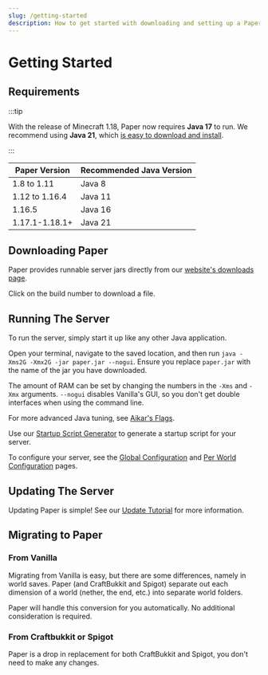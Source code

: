 ```yaml
---
slug: /getting-started
description: How to get started with downloading and setting up a Paper server.
---
```


# Getting Started

## Requirements

:::tip

With the release of Minecraft 1.18, Paper now requires **Java 17** to run. We recommend using **Java 21**, which [is easy to download and install](/misc/java-install).

:::

| Paper Version  | Recommended Java Version |
|----------------|--------------------------|
| 1.8 to 1.11    | Java 8                   |
| 1.12 to 1.16.4 | Java 11                  |
| 1.16.5         | Java 16                  |
| 1.17.1-1.18.1+ | Java 21                  |

## Downloading Paper

Paper provides runnable server jars directly from our
[website's downloads page](https://papermc.io/downloads).

Click on the build number to download a file.

## Running The Server

To run the server, simply start it up like any other Java application.

Open your terminal, navigate to the saved location, and then run
`java -Xms2G -Xmx2G -jar paper.jar --nogui`. Ensure you replace `paper.jar` with the name of the jar
you have downloaded.

The amount of RAM can be set by changing the numbers in the `-Xms` and `-Xmx` arguments. `--nogui`
disables Vanilla's GUI, so you don't get double interfaces when using the command line.

For more advanced Java tuning, see [Aikar's Flags](../how-to/aikars-flags.md).

Use our [Startup Script Generator](/misc/tools/start-script-gen) to generate a startup script for your server.

To configure your server, see the [Global Configuration](../reference/configuration/global-configuration.mdx) and
[Per World Configuration](../reference/configuration/world-configuration.mdx) pages.

## Updating The Server

Updating Paper is simple! See our [Update Tutorial](../how-to/update.md) for more information.

## Migrating to Paper

### From Vanilla

Migrating from Vanilla is easy, but there are some differences, namely in world saves. Paper (and
CraftBukkit and Spigot) separate out each dimension of a world (nether, the end, etc.) into separate
world folders.

Paper will handle this conversion for you automatically. No additional consideration is required.

### From Craftbukkit or Spigot

Paper is a drop in replacement for both CraftBukkit and Spigot, you don't need to make any changes.
